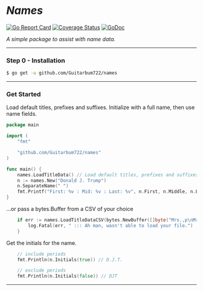 # *Names*

[![Go Report Card](https://goreportcard.com/badge/github.com/Guitarbum722/names)](https://goreportcard.com/report/github.com/Guitarbum722/names)
[![Coverage Status](https://img.shields.io/badge/coverage-93.9%25-brightgreen.svg?style=flat-square)](http://gocover.io/github.com/Guitarbum722/names)
[![GoDoc](https://img.shields.io/badge/api-reference-blue.svg?style=flat-square)](https://godoc.org/github.com/Guitarbum722/names) 


_A simple package to assist with name data._

***********

### Step 0 - Installation

```sh
$ go get -u github.com/Guitarbum722/names
```

***********

### Get Started

Load default titles, prefixes and suffixes.
Initialize with a full name, then use name fields.
```go
package main

import (
	"fmt"

	"github.com/Guitarbum722/names"
)

func main() {
	names.LoadTitleData() // Load default titles, prefixes and suffixes
	n := names.New("Donald J. Trump")
	n.SeparateName(" ")
	fmt.Printf("First: %v : Mid: %v : Last: %v", n.First, n.Middle, n.Last)
}
```

...or pass a bytes.Buffer from a CSV of your choice

```go
	if err := names.LoadTitleDataCSV(bytes.NewBuffer([]byte("Mrs.,p\nMr.,p")); err != nil {
		log.Fatal(err, " ::: Ah man, wasn't able to load your file.")
	}
```

Get the initials for the name.

```go
    // include periods
    fmt.Println(n.Initials(true)) // D.J.T.

    // exclude periods
    fmt.Println(n.Initials(false)) // DJT
```
***********

